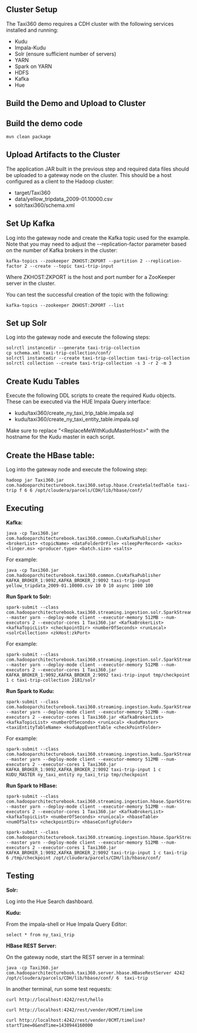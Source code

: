 Cluster Setup
-------------

The Taxi360 demo requires a CDH cluster with the following services installed and running:
* Kudu
* Impala-Kudu
* Solr (ensure sufficient number of servers)
* YARN
* Spark on YARN
* HDFS
* Kafka
* Hue

Build the Demo and Upload to Cluster
------------------------------------

Build the demo code
-------------------
    mvn clean package

Upload Artifacts to the Cluster
-------------------------------

The application JAR built in the previous step and required data files should be uploaded to a gateway node on the cluster. This should be a host configured as a client to the Hadoop cluster:

* target/Taxi360
* data/yellow_tripdata_2009-01.10000.csv
* solr/taxi360/schema.xml

Set Up Kafka
------------

Log into the gateway node and create the Kafka topic used for the example. Note that you may need to adjust the --replication-factor parameter based on the number of Kafka brokers in the cluster:

    kafka-topics --zookeeper ZKHOST:ZKPORT --partition 2 --replication-factor 2 --create --topic taxi-trip-input

Where ZKHOST:ZKPORT is the host and port number for a ZooKeeper server in the cluster.

You can test the successful creation of the topic with the following:

    kafka-topics --zookeeper ZKHOST:ZKPORT --list

Set up Solr
-----------

Log into the gateway node and execute the following steps:

    solrctl instancedir --generate taxi-trip-collection
    cp schema.xml taxi-trip-collection/conf/
    solrctl instancedir --create taxi-trip-collection taxi-trip-collection
    solrctl collection --create taxi-trip-collection -s 3 -r 2 -m 3

Create Kudu Tables
------------------

Execute the following DDL scripts to create the required Kudu objects. These can be executed via the HUE Impala Query interface:

* kudu/taxi360/create_ny_taxi_trip_table.impala.sql
* kudu/taxi360/create_ny_taxi_entity_table.impala.sql

Make sure to replace "\<ReplaceMeWithKuduMasterHost\>" with the hostname for the Kudu master in each script.

Create the HBase table:
-----------------------

Log into the gateway node and execute the following step:

    hadoop jar Taxi360.jar com.hadooparchitecturebook.taxi360.setup.hbase.CreateSaltedTable taxi-trip f 6 6 /opt/cloudera/parcels/CDH/lib/hbase/conf/

Executing
---------

**Kafka:**

    java -cp Taxi360.jar com.hadooparchitecturebook.taxi360.common.CsvKafkaPublisher <brokerList> <topicName> <dataFolderOrFile> <sleepPerRecord> <acks> <linger.ms> <producer.type> <batch.size> <salts>

For example:

    java -cp Taxi360.jar com.hadooparchitecturebook.taxi360.common.CsvKafkaPublisher KAFKA_BROKER_1:9092,KAFKA_BROKER_2:9092 taxi-trip-input yellow_tripdata_2009-01.10000.csv 10 0 10 async 1000 100

**Run Spark to Solr:**

    spark-submit --class com.hadooparchitecturebook.taxi360.streaming.ingestion.solr.SparkStreamingTaxiTripToSolR --master yarn --deploy-mode client --executor-memory 512MB --num-executors 2 --executor-cores 1 Taxi360.jar <KafkaBrokerList> <kafkaTopicList> <checkpointDir> <numberOfSeconds> <runLocal> <solrCollection> <zkHost:zkPort>

For example:

    spark-submit --class com.hadooparchitecturebook.taxi360.streaming.ingestion.solr.SparkStreamingTaxiTripToSolR --master yarn --deploy-mode client --executor-memory 512MB --num-executors 2 --executor-cores 1 Taxi360.jar KAFKA_BROKER_1:9092,KAFKA_BROKER_2:9092 taxi-trip-input tmp/checkpoint 1 c taxi-trip-collection 2181/solr

**Run Spark to Kudu:**

    spark-submit --class com.hadooparchitecturebook.taxi360.streaming.ingestion.kudu.SparkStreamingTaxiTripToKudu --master yarn --deploy-mode client --executor-memory 512MB --num-executors 2 --executor-cores 1 Taxi360.jar <KafkaBrokerList> <kafkaTopicList> <numberOfSeconds> <runLocal> <kuduMaster> <taxiEntityTableName> <kuduAppEventTable <checkPointFolder>

For example:

    spark-submit --class com.hadooparchitecturebook.taxi360.streaming.ingestion.kudu.SparkStreamingTaxiTripToKudu --master yarn --deploy-mode client --executor-memory 512MB --num-executors 2 --executor-cores 1 Taxi360.jar KAFKA_BROKER_1:9092,KAFKA_BROKER_2:9092 taxi-trip-input 1 c KUDU_MASTER ny_taxi_entity ny_taxi_trip tmp/checkpoint

**Run Spark to HBase:**

    spark-submit --class com.hadooparchitecturebook.taxi360.streaming.ingestion.hbase.SparkStreamingTaxiTripToHBase --master yarn --deploy-mode client --executor-memory 512MB --num-executors 2 --executor-cores 1 Taxi360.jar <KafkaBrokerList> <kafkaTopicList> <numberOfSeconds> <runLocal> <hbaseTable> <numOfSalts> <checkpointDir> <hbaseConfigFolder>

    spark-submit --class com.hadooparchitecturebook.taxi360.streaming.ingestion.hbase.SparkStreamingTaxiTripToHBase --master yarn --deploy-mode client --executor-memory 512MB --num-executors 2 --executor-cores 1 Taxi360.jar KAFKA_BROKER_1:9092,KAFKA_BROKER_2:9092 taxi-trip-input 1 c taxi-trip 6 /tmp/checkpoint /opt/cloudera/parcels/CDH/lib/hbase/conf/


Testing
-------

**Solr:**

Log into the Hue Search dashboard.

**Kudu:**

From the impala-shell or Hue Impala Query Editor:

    select * from ny_taxi_trip

**HBase REST Server:**

On the gateway node, start the REST server in a terminal:

    java -cp Taxi360.jar com.hadooparchitecturebook.taxi360.server.hbase.HBaseRestServer 4242 /opt/cloudera/parcels/CDH/lib/hbase/conf/ 6  taxi-trip

In another terminal, run some test requests:

    curl http://localhost:4242/rest/hello

    curl http://localhost:4242/rest/vender/0CMT/timeline

    curl http://localhost:4242/rest/vender/0CMT/timeline?startTime=0&endTime=1430944160000
    